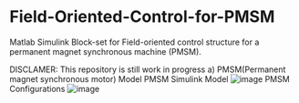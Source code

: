 # Field-Oriented-Control-for-PMSM
Matlab Simulink Block-set for Field-oriented control structure for a permanent magnet synchronous machine (PMSM).

DISCLAMER: This repository is still work in progress 
a)	PMSM(Permanent magnet synchronous motor) Model
PMSM Simulink Model
![image](https://user-images.githubusercontent.com/105433273/217051328-ca98272e-f218-4441-99fa-19c1db3d8811.png)
PMSM Configurations 
![image](https://user-images.githubusercontent.com/105433273/217051195-932e85a4-285a-4f86-bdc8-4a4539412ae3.png)
